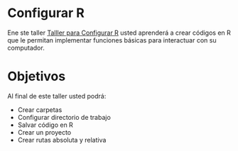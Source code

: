 # Configurar R 
Ene ste taller [Talller para Configurar R](https://juanzuloaga.github.io/IntroR_Configurar/IntroR_Configurar.html) usted aprenderá a crear códigos en R que le permitan implementar funciones básicas para interactuar con su computador.

# Objetivos
Al final de este taller usted podrá:
- Crear carpetas
- Configurar directorio de trabajo
- Salvar código en R
- Crear un proyecto
- Crear rutas absoluta y relativa
